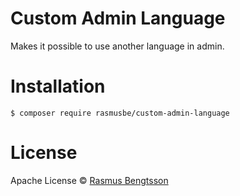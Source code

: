 # Custom Admin Language

Makes it possible to use another language in admin.

# Installation

```
$ composer require rasmusbe/custom-admin-language
```

# License

Apache License © [Rasmus Bengtsson](https://github.com/rasmusbe)
